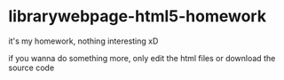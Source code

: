 # librarywebpage-html5-homework
it's my homework, nothing interesting xD


if you wanna do something more, only edit the html files or download the source code 

